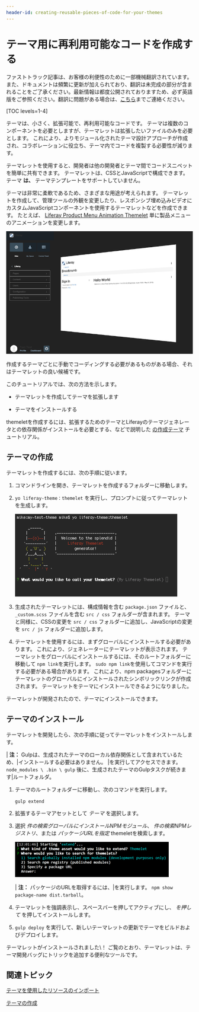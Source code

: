 ```yaml
---
header-id: creating-reusable-pieces-of-code-for-your-themes
---
```


# テーマ用に再利用可能なコードを作成する

<p class="alert alert-info"><span class="wysiwyg-color-blue120">ファストトラック記事は、お客様の利便性のために一部機械翻訳されています。また、ドキュメントは頻繁に更新が加えられており、翻訳は未完成の部分が含まれることをご了承ください。最新情報は都度公開されておりますため、必ず英語版をご参照ください。翻訳に問題がある場合は、<a href="mailto:support-content-jp@liferay.com">こちら</a>までご連絡ください。</span></p>

[TOC levels=1-4]

テーマは、小さく、拡張可能で、再利用可能なコードです。 テーマは複数のコンポーネントを必要としますが、テーマレットは拡張したいファイルのみを必要とします。 これにより、よりモジュール化されたテーマ設計アプローチが作成され、コラボレーションに役立ち、テーマ内でコードを複製する必要性が減ります。

テーマレットを使用すると、開発者は他の開発者とテーマ間でコードスニペットを簡単に共有できます。 テーマレットは、CSSとJavaScriptで構成できます。 テーマ **は、** テーマテンプレートをサポートしていません。

テーマは非常に柔軟であるため、さまざまな用途が考えられます。 テーマレットを作成して、管理ツールの外観を変更したり、レスポンシブ埋め込みビデオにカスタムJavaScriptコンポーネントを使用するテーマレットなどを作成できます。 たとえば、 [Liferay Product Menu Animation Themelet](https://www.npmjs.com/package/lfr-product-menu-animation-themelet) 単に製品メニューのアニメーションを変更します。

![図1：テーマレットを使用してUIの1つの側面を変更し、他のテーマで再利用できます。](../../../../images/product-menu-animation-themelet.png)

作成するテーマごとに手動でコーディングする必要があるものがある場合、それはテーマレットの良い候補です。

このチュートリアルでは、次の方法を示します。

  - テーマレットを作成してテーマを拡張します

  - テーマをインストールする

themeletを作成するには、拡張するためのテーマとLiferayのテーマジェネレータとの依存関係がインストールを必要とする、などで説明した [の作成テーマ](/docs/7-1/tutorials/-/knowledge_base/t/creating-themes) チュートリアル。

## テーマの作成

テーマレットを作成するには、次の手順に従います。

1.  コマンドラインを開き、テーマレットを作成するフォルダーに移動します。

2.  `yo liferay-theme：themelet` を実行し、プロンプトに従ってテーマレットを生成します。

    ![図2：Themeletサブジェネレーターは、テーマレットの作成プロセスを自動化し、迅速かつ簡単にします。](../../../../images/themelet-prompt.png)

3.  生成されたテーマレットには、構成情報を含む `package.json` ファイルと、 `_custom.scss` ファイルを含む `src / css` フォルダーが含まれます。 テーマと同様に、CSSの変更を `src / css` フォルダーに追加し、JavaScriptの変更を `src / js` フォルダーに追加します。

4.  テーマレットを使用するには、まずグローバルにインストールする必要があります。 これにより、ジェネレーターにテーマレットが表示されます。 テーマレットをグローバルにインストールするには、そのルートフォルダーに移動して `npm link`を実行します。 `sudo npm link`を使用してコマンドを実行する必要がある場合があります。 これにより、npm packagesフォルダーにテーマレットのグローバルにインストールされたシンボリックリンクが作成されます。 テーマレットをテーマにインストールできるようになりました。

テーマレットが開発されたので、テーマにインストールできます。

## テーマのインストール

テーマレットを開発したら、次の手順に従ってテーマレットをインストールします。

| **注：** Gulpは、生成されたテーマのローカル依存関係として含まれているため、|インストールする必要はありません。 |を実行してアクセスできます。 `node_modules \ .bin \ gulp` 後に、生成されたテーマのGulpタスクが続きます|ルートフォルダ。

1.  テーマのルートフォルダーに移動し、次のコマンドを実行します。
   
        gulp extend

2.  拡張するテーマアセットとして *テーマ* を選択します。

3.  選択 *件の検索グローバルにインストールNPMモジュール*、 *件の検索NPMレジストリ*、または *パッケージURLを指定* themeletを検索します。

    ![図3：グローバルにインストールされたnpmモジュール、公開されたnpmモジュール、またはパッケージURLを使用してテーマを拡張できます。](../../../../images/install-themelet.png)

    | **注：** パッケージのURLを取得するには、|を実行します。 `npm show package-name dist.tarball`。

4.  テーマレットを強調表示し、スペースバーを押してアクティブにし、 *を押して* を押してインストールします。

5.  `gulp deploy` を実行して、新しいテーマレットの更新でテーマをビルドおよびデプロイします。

テーマレットがインストールされました\！ ご覧のとおり、テーマレットは、テーマ開発バッグにトリックを追加する便利なツールです。

## 関連トピック

[テーマを使用したリソースのインポート](/docs/7-1/tutorials/-/knowledge_base/t/importing-resources-with-a-theme)

[テーマの作成](/docs/7-1/tutorials/-/knowledge_base/t/creating-themes)
